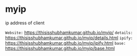 # myip
ip address of client

`Website:` https://thisisshubhamkumar.github.io/myip/
`details:` https://thisisshubhamkumar.github.io/myip/details.html
`ipify:` https://thisisshubhamkumar.github.io/myip/ipify.html
`base:` https://thisisshubhamkumar.github.io/myip/base.html

